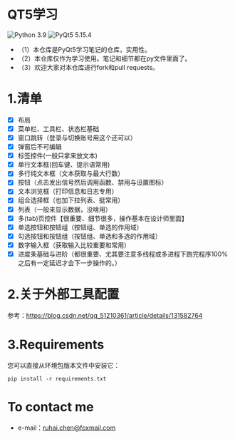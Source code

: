# QT5学习
![Python 3.9](https://img.shields.io/badge/python-3.9-green.svg?style=plastic)
![PyQt5 5.15.4](https://img.shields.io/badge/PyQt5-5.15.4-green.svg?style=plastic)

* （1）本仓库是PyQt5学习笔记的仓库，实用性。
* （2）本仓库仅作为学习使用。笔记和细节都在py文件里面了。
* （3）欢迎大家对本仓库进行fork和pull requests。

# 1.清单

- [x] 布局
- [x] 菜单栏、工具栏、状态栏基础
- [x] 窗口跳转（登录与切换账号用这个还可以）
- [x] 弹窗后不可编辑
- [x] 标签控件(一般只拿来放文本)
- [x] 单行文本框(回车键、提示语常用)
- [x] 多行纯文本框（文本获取与最大行数）
- [x] 按钮（点击发出信号然后调用函数、禁用与设置图标）
- [x] 文本浏览框（打印信息和日志专用）
- [x] 组合选择框（也加下拉列表、挺常用）
- [x] 列表（一般来显示数据，没啥用）
- [x] 多(tab)页控件【很重要、细节很多，操作基本在设计师里面】
- [x] 单选按钮和按钮组（按钮组、单选的作用域）
- [x] 勾选按钮和按钮组（按钮组、单选和多选的作用域）
- [x] 数字输入框（获取输入比较重要和常用）
- [x] 进度条基础与进阶（都很重要、尤其要注意多线程或多进程下跑完程序100%之后有一定延迟才会下一步操作的。）

# 2.关于外部工具配置
参考：https://blog.csdn.net/qq_51210361/article/details/131582764


# 3.Requirements
您可以直接从环境包版本文件中安装它：
```
pip install -r requirements.txt
```


# To contact me
* e-mail：ruhai.chen@foxmail.com